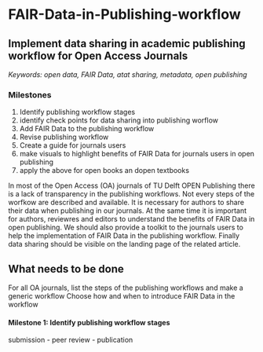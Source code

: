 # FAIR-Data-in-Publishing-workflow
## Implement data sharing in academic publishing workflow for Open Access Journals ##

*Keywords: open data, FAIR Data, atat sharing, metadata, open publishing*

### Milestones ###
1. Identify publishing workflow stages
2. identify check points for data sharing into publishing worflow
3. Add FAIR Data to the publishing workflow 
4. Revise publishing workflow
6. Create a guide for journals users 
7. make visuals to highlight benefits of FAIR Data for journals users in open publishing
8. apply the above for open books an dopen textbooks


In most of the Open Access (OA) journals of TU Delft OPEN Publishing there is a lack of transparency in the publishing workflows. Not every steps of the worfkow are described and available. It is necessary for authors to share their data when publishing in our journals. At the same time it is important for authors, reviewres and editors to understand the benefits of FAIR Data in open publishing. We should also provide a toolkit to the journals users to help the implementation of FAIR Data in the publishing workflow. Finally data sharing should be visible on the landing page of the related article. 

## What needs to be done ##

For all OA journals, list the steps of the publishing workflows and make a generic workflow
Choose how and when to introduce FAIR Data in the workflow

#### Milestone 1: Identify publishing workflow stages ####
submission - peer review - publication
